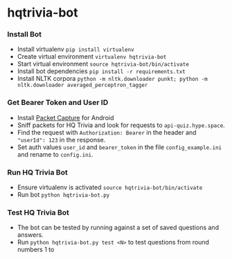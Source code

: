 # hqtrivia-bot

### Install Bot
 * Install virtualenv `pip install virtualenv`
 * Create virtual environment `virtualenv hqtrivia-bot`
 * Start virtual environment `source hqtrivia-bot/bin/activate`
 * Install bot dependencies `pip install -r requirements.txt`
 * Install NLTK corpora `python -m nltk.downloader punkt; python -m nltk.downloader averaged_perceptron_tagger`


### Get Bearer Token and User ID
 * Install [Packet Capture](https://play.google.com/store/apps/details?id=app.greyshirts.sslcapture) for Android
 * Sniff packets for HQ Trivia and look for requests to `api-quiz.hype.space`.
 * Find the request with `Authorization: Bearer` in the header and `"userId": 123` in the response.
 * Set auth values `user_id` and `bearer_token` in the file `config_example.ini` and rename to `config.ini`.


### Run HQ Trivia Bot
 * Ensure virtualenv is activated `source hqtrivia-bot/bin/activate`
 * Run bot `python hqtrivia-bot.py`


### Test HQ Trivia Bot
 * The bot can be tested by running against a set of saved questions and answers.
 * Run `python hqtrivia-bot.py test <N>` to test questions from round numbers 1 to <N>
